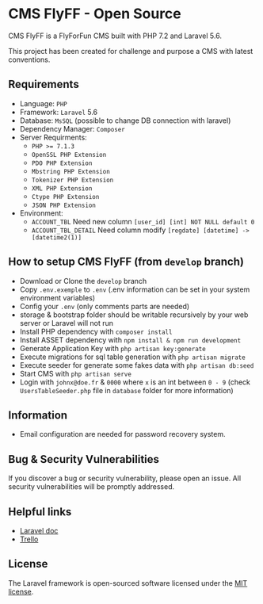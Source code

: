 # CMS FlyFF - Open Source
CMS FlyFF is a FlyForFun CMS built with PHP 7.2 and Laravel 5.6.

This project has been created for challenge and purpose a CMS with latest conventions.

## Requirements
- Language: `PHP`
- Framework: `Laravel` 5.6
- Database: `MsSQL` (possible to change DB connection with laravel)
- Dependency Manager:  `Composer`
- Server Requirments:
    - `PHP >= 7.1.3`
    - `OpenSSL PHP Extension`
    - `PDO PHP Extension`
    - `Mbstring PHP Extension`
    - `Tokenizer PHP Extension`
    - `XML PHP Extension`
    - `Ctype PHP Extension`
    - `JSON PHP Extension`
- Environment:
    - `ACCOUNT_TBL` Need new column `[user_id] [int] NOT NULL default 0`
    - `ACCOUNT_TBL_DETAIL` Need column modify `[regdate] [datetime] -> [datetime2(1)]`

## How to setup CMS FlyFF (from `develop` branch)
- Download or Clone the `develop` branch
- Copy `.env.exemple` to `.env` (.env information can be set in your system environment variables)
- Config your `.env` (only comments parts are needed)
- storage & bootstrap folder should be writable recursively by your web server or Laravel will not run
- Install PHP dependency with `composer install`
- Install ASSET dependency with `npm install & npm run development`
- Generate Application Key with `php artisan key:generate`
- Execute migrations for sql table generation with `php artisan migrate`
- Execute seeder for generate some fakes data with `php artisan db:seed`
- Start CMS with `php artisan serve`
- Login with `johnx@doe.fr` & `0000` where `x` is an int between `0 - 9` (check `UsersTableSeeder.php` file in `database` folder for more information)

## Information
- Email configuration are needed for password recovery system.

## Bug & Security Vulnerabilities
If you discover a bug or security vulnerability, please open an issue. All security vulnerabilities will be promptly addressed.

## Helpful links
- [Laravel doc](https://laravel.com/)
- [Trello](https://trello.com/b/ImR9LrjH/cmsflyff)

## License
The Laravel framework is open-sourced software licensed under the [MIT license](https://opensource.org/licenses/MIT).